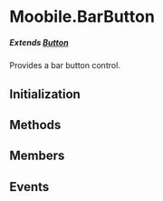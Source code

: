 Moobile.BarButton
================================================================================
##### Extends [Button](Control/Button.md)

Provides a bar button control.

Initialization
--------------------------------------------------------------------------------

Methods
--------------------------------------------------------------------------------


Members
--------------------------------------------------------------------------------


Events
--------------------------------------------------------------------------------